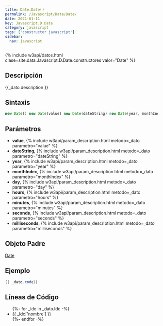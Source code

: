 ```yaml
---
title: Date.Date()
permalink: /Javascript/Date/Date/
date: 2021-01-11
key: Javascript.D.Date
category: javascript
tags: ['constructor javascript']
sidebar: 
  nav: javascript
---
```


{% include w3api/datos.html clase=site.data.Javascript.D.Date.constructores valor="Date" %}

## Descripción
{{_dato.description }}

## Sintaxis
~~~javascript
new Date() new Date(value) new Date(dateString) new Date(year, monthIndex [, day [, hours [, minutes [, seconds [, milliseconds]]]]])
~~~

## Parámetros
* **value**,  {% include w3api/param_description.html metodo=_dato parametro="value" %}
* **dateString**,  {% include w3api/param_description.html metodo=_dato parametro="dateString" %}
* **year**,  {% include w3api/param_description.html metodo=_dato parametro="year" %}
* **monthIndex**,  {% include w3api/param_description.html metodo=_dato parametro="monthIndex" %}
* **day**,  {% include w3api/param_description.html metodo=_dato parametro="day" %}
* **hours**,  {% include w3api/param_description.html metodo=_dato parametro="hours" %}
* **minutes**,  {% include w3api/param_description.html metodo=_dato parametro="minutes" %}
* **seconds**,  {% include w3api/param_description.html metodo=_dato parametro="seconds" %}
* **milliseconds**,  {% include w3api/param_description.html metodo=_dato parametro="milliseconds" %}

## Objeto Padre
[Date](/Javascript/Date/)

## Ejemplo
~~~java
{{ _dato.code}}
~~~

## Líneas de Código
<ul>
{%- for _ldc in _dato.ldc -%}
   <li>
       <a href="{{_ldc['url'] }}">{{ _ldc['nombre'] }}</a>
   </li>
{%- endfor -%}
</ul>
